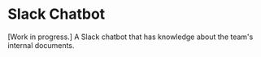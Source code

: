# Slack Chatbot

[Work in progress.] A Slack chatbot that has knowledge about the team's internal documents.  
